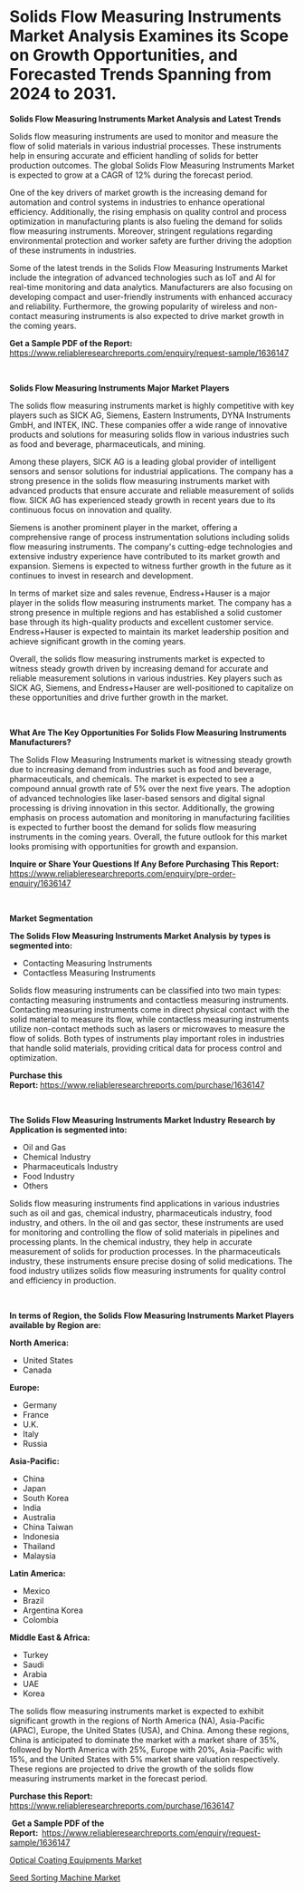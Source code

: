 <p><h1>Solids Flow Measuring Instruments Market Analysis Examines its Scope on Growth Opportunities, and Forecasted Trends Spanning from 2024 to 2031.</h1></p><p><strong>Solids Flow Measuring Instruments Market Analysis and Latest Trends</strong></p>
<p><p>Solids flow measuring instruments are used to monitor and measure the flow of solid materials in various industrial processes. These instruments help in ensuring accurate and efficient handling of solids for better production outcomes. The global Solids Flow Measuring Instruments Market is expected to grow at a CAGR of 12% during the forecast period.</p><p>One of the key drivers of market growth is the increasing demand for automation and control systems in industries to enhance operational efficiency. Additionally, the rising emphasis on quality control and process optimization in manufacturing plants is also fueling the demand for solids flow measuring instruments. Moreover, stringent regulations regarding environmental protection and worker safety are further driving the adoption of these instruments in industries.</p><p>Some of the latest trends in the Solids Flow Measuring Instruments Market include the integration of advanced technologies such as IoT and AI for real-time monitoring and data analytics. Manufacturers are also focusing on developing compact and user-friendly instruments with enhanced accuracy and reliability. Furthermore, the growing popularity of wireless and non-contact measuring instruments is also expected to drive market growth in the coming years.</p></p>
<p><strong>Get a Sample PDF of the Report:&nbsp;</strong> <a href="https://www.reliableresearchreports.com/enquiry/request-sample/1636147">https://www.reliableresearchreports.com/enquiry/request-sample/1636147</a></p>
<p>&nbsp;</p>
<p><strong>Solids Flow Measuring Instruments Major Market Players</strong></p>
<p><p>The solids flow measuring instruments market is highly competitive with key players such as SICK AG, Siemens, Eastern Instruments, DYNA Instruments GmbH, and INTEK, INC. These companies offer a wide range of innovative products and solutions for measuring solids flow in various industries such as food and beverage, pharmaceuticals, and mining.</p><p>Among these players, SICK AG is a leading global provider of intelligent sensors and sensor solutions for industrial applications. The company has a strong presence in the solids flow measuring instruments market with advanced products that ensure accurate and reliable measurement of solids flow. SICK AG has experienced steady growth in recent years due to its continuous focus on innovation and quality.</p><p>Siemens is another prominent player in the market, offering a comprehensive range of process instrumentation solutions including solids flow measuring instruments. The company's cutting-edge technologies and extensive industry experience have contributed to its market growth and expansion. Siemens is expected to witness further growth in the future as it continues to invest in research and development.</p><p>In terms of market size and sales revenue, Endress+Hauser is a major player in the solids flow measuring instruments market. The company has a strong presence in multiple regions and has established a solid customer base through its high-quality products and excellent customer service. Endress+Hauser is expected to maintain its market leadership position and achieve significant growth in the coming years.</p><p>Overall, the solids flow measuring instruments market is expected to witness steady growth driven by increasing demand for accurate and reliable measurement solutions in various industries. Key players such as SICK AG, Siemens, and Endress+Hauser are well-positioned to capitalize on these opportunities and drive further growth in the market.</p></p>
<p>&nbsp;</p>
<p><strong>What Are The Key Opportunities For Solids Flow Measuring Instruments Manufacturers?</strong></p>
<p><p>The Solids Flow Measuring Instruments market is witnessing steady growth due to increasing demand from industries such as food and beverage, pharmaceuticals, and chemicals. The market is expected to see a compound annual growth rate of 5% over the next five years. The adoption of advanced technologies like laser-based sensors and digital signal processing is driving innovation in this sector. Additionally, the growing emphasis on process automation and monitoring in manufacturing facilities is expected to further boost the demand for solids flow measuring instruments in the coming years. Overall, the future outlook for this market looks promising with opportunities for growth and expansion.</p></p>
<p><strong>Inquire or Share Your Questions If Any Before Purchasing This Report:</strong> <a href="https://www.reliableresearchreports.com/enquiry/pre-order-enquiry/1636147">https://www.reliableresearchreports.com/enquiry/pre-order-enquiry/1636147</a></p>
<p>&nbsp;</p>
<p><strong>Market Segmentation</strong></p>
<p><strong>The Solids Flow Measuring Instruments Market Analysis by types is segmented into:</strong></p>
<p><ul><li>Contacting Measuring Instruments</li><li>Contactless Measuring Instruments</li></ul></p>
<p><p>Solids flow measuring instruments can be classified into two main types: contacting measuring instruments and contactless measuring instruments. Contacting measuring instruments come in direct physical contact with the solid material to measure its flow, while contactless measuring instruments utilize non-contact methods such as lasers or microwaves to measure the flow of solids. Both types of instruments play important roles in industries that handle solid materials, providing critical data for process control and optimization.</p></p>
<p><strong>Purchase this Report:&nbsp;</strong><a href="https://www.reliableresearchreports.com/purchase/1636147">https://www.reliableresearchreports.com/purchase/1636147</a></p>
<p>&nbsp;</p>
<p><strong>The Solids Flow Measuring Instruments Market Industry Research by Application is segmented into:</strong></p>
<p><ul><li>Oil and Gas</li><li>Chemical Industry</li><li>Pharmaceuticals Industry</li><li>Food Industry</li><li>Others</li></ul></p>
<p><p>Solids flow measuring instruments find applications in various industries such as oil and gas, chemical industry, pharmaceuticals industry, food industry, and others. In the oil and gas sector, these instruments are used for monitoring and controlling the flow of solid materials in pipelines and processing plants. In the chemical industry, they help in accurate measurement of solids for production processes. In the pharmaceuticals industry, these instruments ensure precise dosing of solid medications. The food industry utilizes solids flow measuring instruments for quality control and efficiency in production.</p></p>
<p>&nbsp;</p>
<p><strong>In terms of Region, the Solids Flow Measuring Instruments Market Players available by Region are:</strong></p>
<p>
    <p> <strong> North America: </strong>
        <ul>
            <li>United States</li>
            <li>Canada</li>
        </ul>
        </p> 
    <p> <strong> Europe: </strong>
        <ul>
            <li>Germany</li>
            <li>France</li>
            <li>U.K.</li>
            <li>Italy</li>
            <li>Russia</li>
        </ul>
        </p> 
    <p> <strong> Asia-Pacific: </strong>
        <ul>
            <li>China</li>
            <li>Japan</li>
            <li>South Korea</li>
            <li>India</li>
            <li>Australia</li>
            <li>China Taiwan</li>
            <li>Indonesia</li>
            <li>Thailand</li>
            <li>Malaysia</li>
        </ul>
        </p> 
    <p> <strong> Latin America: </strong>
        <ul>
            <li>Mexico</li>
            <li>Brazil</li>
            <li>Argentina Korea</li>
            <li>Colombia</li>
        </ul>
        </p> 
    <p> <strong> Middle East & Africa: </strong>
        <ul>
            <li>Turkey</li>
            <li>Saudi</li>
            <li>Arabia</li>
            <li>UAE</li>
            <li>Korea</li>
        </ul>
    </p>
    </p>
<p><p>The solids flow measuring instruments market is expected to exhibit significant growth in the regions of North America (NA), Asia-Pacific (APAC), Europe, the United States (USA), and China. Among these regions, China is anticipated to dominate the market with a market share of 35%, followed by North America with 25%, Europe with 20%, Asia-Pacific with 15%, and the United States with 5% market share valuation respectively. These regions are projected to drive the growth of the solids flow measuring instruments market in the forecast period.</p></p>
<p><strong>Purchase this Report: </strong><a href="https://www.reliableresearchreports.com/purchase/1636147">https://www.reliableresearchreports.com/purchase/1636147</a></p>
<p>&nbsp;<strong>Get a Sample PDF of the Report:&nbsp;&nbsp;</strong><a href="https://www.reliableresearchreports.com/enquiry/request-sample/1636147">https://www.reliableresearchreports.com/enquiry/request-sample/1636147</a></p>
<p><strong></strong></p>
<p><p><a href="https://issuu.com/reportprime-2/docs/optical-coating-equipments-market-size-2030.pptx">Optical Coating Equipments Market</a></p><p><a href="https://issuu.com/reportprime-2/docs/seed-sorting-machine-market-size-2030.pptx">Seed Sorting Machine Market</a></p></p>